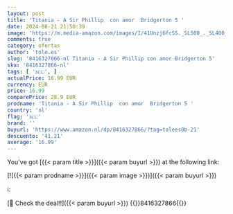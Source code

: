 ```yaml
---
layout: post
title: 'Titania - A Sir Phillip  con amor  Bridgerton 5 '
date: 2024-08-21 21:50:39
image: 'https://m.media-amazon.com/images/I/41Unzj6fcSS._SL500_._SL400_.jpg'
comments: true
category: ofertas
author: 'tole.es'
slug: '8416327866-nl Titania - A Sir Phillip con amor Bridgerton 5'
sku: '8416327866-nl'
tags: [ '🇳🇱', ]
actualPrice: 16.99 EUR
currency: EUR
price: 16.99
comparePrice: 28.9 EUR
prodname: 'Titania - A Sir Phillip  con amor  Bridgerton 5 '
country: 'nl'
flag: '🇳🇱'
brand: ''
buyurl: 'https://www.amazon.nl/dp/8416327866/?tag=tolees0b-21'
descuento: '41.21'
average: '16.99'
---
```


You've got [{{< param title >}}]({{< param buyurl >}}) at the following link:

[![{{< param prodname >}}]({{< param image >}})]({{< param buyurl >}})

ℹ️:


[🛒 Check the deal!!]({{< param buyurl >}})
{{<world>}}8416327866{{</world>}}
